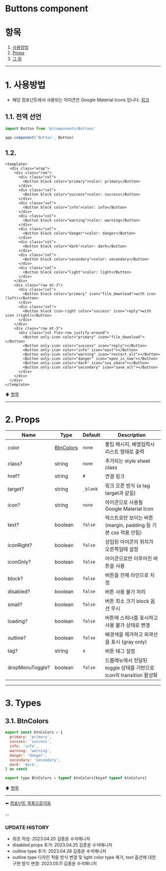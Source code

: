 # Buttons component

# 항목

1. [사용방법](#1-사용방법)
2. [Props](#2-props)
3. [그 외](#3-그-외)

---

# 1. 사용방법
* 해당 컴포넌트에서 사용되는 아이콘은 Google Material Icons 입니다. [링크](https://fonts.google.com/icons?selected=Material+Icons:replay:&icon.style=Filled&icon.set=Material+Icons)

## 1.1. 전역 선언
```typescript
import Button from '@/components/Buttons'

app.component('Button', Button)
```

## 1.2.
```vue
<template>
  <div class="wrap">
    <div class="row">
      <div class="col">
        <Button block color="primary">color: primary</Button>
      </div>
      <div class="col">
        <Button block color="success">color: success</Button>
      </div>
      <div class="col">
        <Button block color="info">color: info</Button>
      </div>
      <div class="col">
        <Button block color="warning">color: warning</Button>
      </div>
      <div class="col">
        <Button block color="danger">color: danger</Button>
      </div>
      <div class="col">
        <Button block color="dark">color: dark</Button>
      </div>
      <div class="col">
        <Button block color="secondary">color: secondary</Button>
      </div>
      <div class="col">
        <Button block color="light">color: light</Button>
      </div>
    </div>
    <div class="row mt-3">
      <div class="col">
        <Button block color="primary" icon="file_download">with icon (left)</Button>
      </div>
      <div class="col">
        <Button block icon-right color="success" icon="reply">with icon (right)</Button>
      </div>
    </div>
    <div class="row mt-3">
      <div class="col flex-row justify-around">
        <Button only-icon color="primary" icon="file_download"></Button>
        <Button only-icon color="success" icon="reply"></Button>
        <Button only-icon color="info" icon="east"></Button>
        <Button only-icon color="warning" icon="restart_alt"></Button>
        <Button only-icon color="danger" icon="open_in_new"></Button>
        <Button only-icon color="dark" icon="ios_share"></Button>
        <Button only-icon color="secondary" icon="save_alt"></Button>
      </div>
    </div>
  </div>
</template>
```

:arrow_up: [항목](#항목)

---

# 2. Props
| Name | Type | Default | Description |
|-------|---- |---------|-------------|
| color | [BtnColors](#31-BtnColors) | <code>none</code> | 툴팁 메시지, 배열입력시 리스트 형태로 출력 |
| class? | string | <code>none</code> | 추가되는 style sheet class |
| href? | string | <code>#</code> | 연결 링크 |
| target? | string | <code>_blank</code> | 링크 오픈 방식 (a tag target과 같음) |
| icon? | string | <code>none</code> | 아이콘으로 사용될 Google Material Icon |
| text? | boolean | <code>false</code> | 텍스트로만 보이는 버튼 (margin, padding 등 기본 css 적용 안됨) |
| iconRight? | boolean | <code>false</code> | 상입된 아이콘의 위치가 오른쪽일때 설정 |
| iconOnly? | boolean | <code>false</code> | 아이콘으로만 이루어진 버튼을 사용 |
| block? | boolean | <code>false</code> | 버튼을 전체 라인으로 지정 |
| disabled? | boolean | <code>false</code> | 버튼 사용 불가 처리 |
| small? | boolean | <code>false</code> | 버튼 최소 크기 block 옵션 무시 |
| loading? | boolean | <code>false</code> | 버튼에 스피너를 표시하고 사용 불가 상태로 변경 |
| outline? | boolean | <code>false</code> | 배경색을 제거하고 외곽선을 표시 (gray only) |
| tag? | string | <code>a</code> | 버튼 태그 설정 |
| dropMenuToggle? | boolean | <code>false</code> | 드롭메뉴에서 전달된 toggle 상태를 기반으로 icon의 transition 활성화 |

---

# 3. Types
## 3.1. BtnColors
```javascript
export const btnColors = {
  primary: 'primary',
  success: 'success',
  info: 'info',
  warning: 'warning',
  danger: 'danger',
  secondary: 'secondary',
  dark: 'dark',
} as const

export type BtnColors = typeof btnColors[keyof typeof btnColors]
```

:arrow_up: [항목](#항목)

---

:arrow_left: [컴포넌트 목록으로이동](https://github.com/dream-insight/ts-vue3/components)

--

### UPDATE HISTORY

* 최초 작성: 2023.04.20 김종윤 수석매니저
* disabled props 추가: 2023.04.25 김종윤 수석매니저
* outline type 추가: 2023.04.28 김종윤 수석매니저
* outline type 디자인 적용 방식 변경 및 light color type 제거, text 옵션에 대한 구현 방식 변경: 2023.05.11 김종윤 수석매니저
